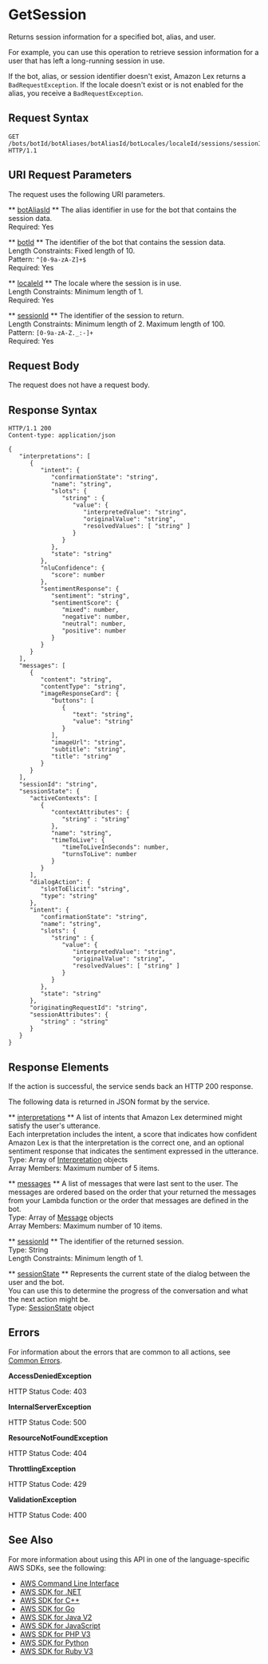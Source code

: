 # GetSession<a name="API_runtime_GetSession"></a>

Returns session information for a specified bot, alias, and user\.

For example, you can use this operation to retrieve session information for a user that has left a long\-running session in use\.

If the bot, alias, or session identifier doesn't exist, Amazon Lex returns a `BadRequestException`\. If the locale doesn't exist or is not enabled for the alias, you receive a `BadRequestException`\.

## Request Syntax<a name="API_runtime_GetSession_RequestSyntax"></a>

```
GET /bots/botId/botAliases/botAliasId/botLocales/localeId/sessions/sessionId HTTP/1.1
```

## URI Request Parameters<a name="API_runtime_GetSession_RequestParameters"></a>

The request uses the following URI parameters\.

 ** [botAliasId](#API_runtime_GetSession_RequestSyntax) **   <a name="lexv2-runtime_GetSession-request-botAliasId"></a>
The alias identifier in use for the bot that contains the session data\.  
Required: Yes

 ** [botId](#API_runtime_GetSession_RequestSyntax) **   <a name="lexv2-runtime_GetSession-request-botId"></a>
The identifier of the bot that contains the session data\.  
Length Constraints: Fixed length of 10\.  
Pattern: `^[0-9a-zA-Z]+$`   
Required: Yes

 ** [localeId](#API_runtime_GetSession_RequestSyntax) **   <a name="lexv2-runtime_GetSession-request-localeId"></a>
The locale where the session is in use\.  
Length Constraints: Minimum length of 1\.  
Required: Yes

 ** [sessionId](#API_runtime_GetSession_RequestSyntax) **   <a name="lexv2-runtime_GetSession-request-sessionId"></a>
The identifier of the session to return\.  
Length Constraints: Minimum length of 2\. Maximum length of 100\.  
Pattern: `[0-9a-zA-Z._:-]+`   
Required: Yes

## Request Body<a name="API_runtime_GetSession_RequestBody"></a>

The request does not have a request body\.

## Response Syntax<a name="API_runtime_GetSession_ResponseSyntax"></a>

```
HTTP/1.1 200
Content-type: application/json

{
   "interpretations": [ 
      { 
         "intent": { 
            "confirmationState": "string",
            "name": "string",
            "slots": { 
               "string" : { 
                  "value": { 
                     "interpretedValue": "string",
                     "originalValue": "string",
                     "resolvedValues": [ "string" ]
                  }
               }
            },
            "state": "string"
         },
         "nluConfidence": { 
            "score": number
         },
         "sentimentResponse": { 
            "sentiment": "string",
            "sentimentScore": { 
               "mixed": number,
               "negative": number,
               "neutral": number,
               "positive": number
            }
         }
      }
   ],
   "messages": [ 
      { 
         "content": "string",
         "contentType": "string",
         "imageResponseCard": { 
            "buttons": [ 
               { 
                  "text": "string",
                  "value": "string"
               }
            ],
            "imageUrl": "string",
            "subtitle": "string",
            "title": "string"
         }
      }
   ],
   "sessionId": "string",
   "sessionState": { 
      "activeContexts": [ 
         { 
            "contextAttributes": { 
               "string" : "string" 
            },
            "name": "string",
            "timeToLive": { 
               "timeToLiveInSeconds": number,
               "turnsToLive": number
            }
         }
      ],
      "dialogAction": { 
         "slotToElicit": "string",
         "type": "string"
      },
      "intent": { 
         "confirmationState": "string",
         "name": "string",
         "slots": { 
            "string" : { 
               "value": { 
                  "interpretedValue": "string",
                  "originalValue": "string",
                  "resolvedValues": [ "string" ]
               }
            }
         },
         "state": "string"
      },
      "originatingRequestId": "string",
      "sessionAttributes": { 
         "string" : "string" 
      }
   }
}
```

## Response Elements<a name="API_runtime_GetSession_ResponseElements"></a>

If the action is successful, the service sends back an HTTP 200 response\.

The following data is returned in JSON format by the service\.

 ** [interpretations](#API_runtime_GetSession_ResponseSyntax) **   <a name="lexv2-runtime_GetSession-response-interpretations"></a>
A list of intents that Amazon Lex determined might satisfy the user's utterance\.   
Each interpretation includes the intent, a score that indicates how confident Amazon Lex is that the interpretation is the correct one, and an optional sentiment response that indicates the sentiment expressed in the utterance\.  
Type: Array of [Interpretation](API_runtime_Interpretation.md) objects  
Array Members: Maximum number of 5 items\.

 ** [messages](#API_runtime_GetSession_ResponseSyntax) **   <a name="lexv2-runtime_GetSession-response-messages"></a>
A list of messages that were last sent to the user\. The messages are ordered based on the order that your returned the messages from your Lambda function or the order that messages are defined in the bot\.   
Type: Array of [Message](API_runtime_Message.md) objects  
Array Members: Maximum number of 10 items\.

 ** [sessionId](#API_runtime_GetSession_ResponseSyntax) **   <a name="lexv2-runtime_GetSession-response-sessionId"></a>
The identifier of the returned session\.  
Type: String  
Length Constraints: Minimum length of 1\.

 ** [sessionState](#API_runtime_GetSession_ResponseSyntax) **   <a name="lexv2-runtime_GetSession-response-sessionState"></a>
Represents the current state of the dialog between the user and the bot\.  
You can use this to determine the progress of the conversation and what the next action might be\.  
Type: [SessionState](API_runtime_SessionState.md) object

## Errors<a name="API_runtime_GetSession_Errors"></a>

For information about the errors that are common to all actions, see [Common Errors](CommonErrors.md)\.

 **AccessDeniedException**   
  
HTTP Status Code: 403

 **InternalServerException**   
  
HTTP Status Code: 500

 **ResourceNotFoundException**   
  
HTTP Status Code: 404

 **ThrottlingException**   
  
HTTP Status Code: 429

 **ValidationException**   
  
HTTP Status Code: 400

## See Also<a name="API_runtime_GetSession_SeeAlso"></a>

For more information about using this API in one of the language\-specific AWS SDKs, see the following:
+  [AWS Command Line Interface](https://docs.aws.amazon.com/goto/aws-cli/runtime.lex.v2-2020-08-07/GetSession) 
+  [AWS SDK for \.NET](https://docs.aws.amazon.com/goto/DotNetSDKV3/runtime.lex.v2-2020-08-07/GetSession) 
+  [AWS SDK for C\+\+](https://docs.aws.amazon.com/goto/SdkForCpp/runtime.lex.v2-2020-08-07/GetSession) 
+  [AWS SDK for Go](https://docs.aws.amazon.com/goto/SdkForGoV1/runtime.lex.v2-2020-08-07/GetSession) 
+  [AWS SDK for Java V2](https://docs.aws.amazon.com/goto/SdkForJavaV2/runtime.lex.v2-2020-08-07/GetSession) 
+  [AWS SDK for JavaScript](https://docs.aws.amazon.com/goto/AWSJavaScriptSDK/runtime.lex.v2-2020-08-07/GetSession) 
+  [AWS SDK for PHP V3](https://docs.aws.amazon.com/goto/SdkForPHPV3/runtime.lex.v2-2020-08-07/GetSession) 
+  [AWS SDK for Python](https://docs.aws.amazon.com/goto/boto3/runtime.lex.v2-2020-08-07/GetSession) 
+  [AWS SDK for Ruby V3](https://docs.aws.amazon.com/goto/SdkForRubyV3/runtime.lex.v2-2020-08-07/GetSession) 